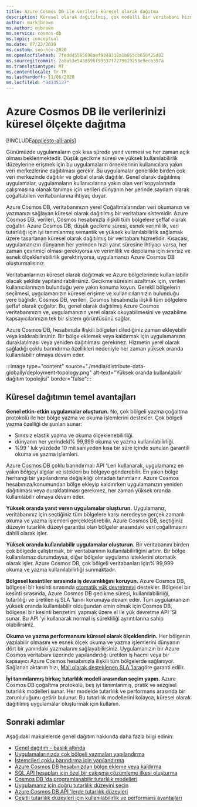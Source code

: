 ```yaml
---
title: Azure Cosmos DB ile verileri küresel olarak dağıtma
description: Küresel olarak dağıtılmış, çok modelli bir veritabanı hizmeti olan Azure Cosmos DB genel veritabanlarını kullanarak Planet-ölçek coğrafi çoğaltma, çok bölgeli yazma, yük devretme ve veri kurtarma hakkında bilgi edinin.
author: markjbrown
ms.author: mjbrown
ms.service: cosmos-db
ms.topic: conceptual
ms.date: 07/23/2019
ms.custom: seo-nov-2020
ms.openlocfilehash: 7fedd45585698aef9248318a1b055cb656f25d02
ms.sourcegitcommit: 2a8a53e5438596f99537f7279619258e9ecb357a
ms.translationtype: MT
ms.contentlocale: tr-TR
ms.lasthandoff: 11/06/2020
ms.locfileid: "94335137"
---
```

# <a name="distribute-your-data-globally-with-azure-cosmos-db"></a>Azure Cosmos DB ile verilerinizi küresel ölçekte dağıtma
[!INCLUDE[appliesto-all-apis](includes/appliesto-all-apis.md)]

Günümüzde uygulamaların çok kısa sürede yanıt vermesi ve her zaman açık olması beklenmektedir. Düşük gecikme süresi ve yüksek kullanılabilirlik düzeylerine erişmek için bu uygulamaların örneklerinin kullanıcılara yakın veri merkezlerine dağıtılması gerekir. Bu uygulamalar genellikle birden çok veri merkezinde dağıtılır ve global olarak dağıtılır. Genel olarak dağıtılmış uygulamalar, uygulamaların kullanıcılarına yakın olan veri kopyalarında çalışmasına olanak tanımak için verileri dünyanın her yerinde saydam olarak çoğaltabilen veritabanlarına ihtiyaç duyar. 

Azure Cosmos DB, veritabanınızın yerel Çoğaltmalarından veri okumanızı ve yazmanızı sağlayan küresel olarak dağıtılmış bir veritabanı sistemidir. Azure Cosmos DB, verileri, Cosmos hesabınızla ilişkili tüm bölgelere şeffaf olarak çoğaltır. Azure Cosmos DB, düşük gecikme süresi, esnek verimlilik, veri tutarlılığı için iyi tanımlanmış semantik ve yüksek kullanılabilirlik sağlamak üzere tasarlanan küresel olarak dağıtılmış bir veritabanı hizmetidir. Kısacası, uygulamanızın dünyanın her yerinden hızlı yanıt süresine ihtiyacı varsa, her zaman çevrimiçi olması gerekiyorsa ve verimlilik ve depolama için sınırsız ve esnek ölçeklenebilirlik gerektiriyorsa, uygulamanızı Azure Cosmos DB oluşturmalısınız.

Veritabanlarınızı küresel olarak dağıtmak ve Azure bölgelerinde kullanılabilir olacak şekilde yapılandırabilirsiniz. Gecikme süresini azaltmak için, verileri kullanıcılarınızın bulunduğu yere yakın konuma koyun. Gerekli bölgelerin seçilmesi, uygulamanızın küresel erişime ve kullanıcılarınızın bulunduğu yere bağlıdır. Cosmos DB, verileri, Cosmos hesabınızla ilişkili tüm bölgelere şeffaf olarak çoğaltır. Bu, genel olarak dağıtılmış Azure Cosmos veritabanınızın ve, uygulamanızın yerel olarak okuyabilmesini ve yazabilme kapsayıcılarınızın tek bir sistem görüntüsünü sağlar. 

Azure Cosmos DB, hesabınızla ilişkili bölgeleri dilediğiniz zaman ekleyebilir veya kaldırabilirsiniz. Bir bölge eklemek veya kaldırmak için uygulamanızın duraklatılması veya yeniden dağıtılması gerekmez. Hizmetin yerel olarak sağladığı çoklu barındırma özellikleri nedeniyle her zaman yüksek oranda kullanılabilir olmaya devam eder.

:::image type="content" source="./media/distribute-data-globally/deployment-topology.png" alt-text="Yüksek oranda kullanılabilir dağıtım topolojisi" border="false":::

## <a name="key-benefits-of-global-distribution"></a>Küresel dağıtımın temel avantajları

**Genel etkin-etkin uygulamalar oluşturun.** No, çok bölgeli yazma çoğaltma protokolü ile her bölge yazma ve okuma işlemlerini destekler. Çok bölgeli yazma özelliği de şunları sunar:

- Sınırsız elastik yazma ve okuma ölçeklenebilirliği.
- dünyanın her yerindeki% 99,999 okuma ve yazma kullanılabilirliği.
- %99 ' luk yüzdede 10 milisaniyeden kısa bir süre içinde sunulan garantili okuma ve yazma işlemleri.

Azure Cosmos DB çoklu barındırmalı API 'Leri kullanarak, uygulamanız en yakın bölgeyi algılar ve istekleri bu bölgeye gönderebilir. En yakın bölge herhangi bir yapılandırma değişikliği olmadan tanımlanır. Azure Cosmos hesabınıza/konumundan bölge ekleyip kaldırırken uygulamanızın yeniden dağıtılması veya duraklatılması gerekmez, her zaman yüksek oranda kullanılabilir olmaya devam eder.

**Yüksek oranda yanıt veren uygulamalar oluşturun.** Uygulamanız, veritabanınız için seçtiğiniz tüm bölgelere karşı neredeyse gerçek zamanlı okuma ve yazma işlemleri gerçekleştirebilir. Azure Cosmos DB, seçtiğiniz düzeyin tutarlılık düzeyi garantisi olan bölgeler arasındaki veri çoğaltmasını dahili olarak işler.

**Yüksek oranda kullanılabilir uygulamalar oluşturun.** Bir veritabanını birden çok bölgede çalıştırmak, bir veritabanının kullanılabilirliğini artırır. Bir bölge kullanılamaz durumdaysa, diğer bölgeler uygulama isteklerini otomatik olarak işler. Azure Cosmos DB, çok bölgeli veritabanları için% 99,999 okuma ve yazma kullanılabilirliği sunmaktadır.

**Bölgesel kesintiler sırasında iş devamlılığını koruyun.** Azure Cosmos DB, bölgesel bir kesinti sırasında [otomatik yük devretmeyi](how-to-manage-database-account.md#automatic-failover) destekler. Bölgesel bir kesinti sırasında, Azure Cosmos DB gecikme süresi, kullanılabilirliği, tutarlılığı ve üretilen iş SLA 'larını korumaya devam eder. Tüm uygulamanızın yüksek oranda kullanılabilir olduğundan emin olmak için Cosmos DB, bölgesel bir kesinti benzetimi yapmak üzere el ile yük devretme API 'SI sunar. Bu API 'yi kullanarak normal iş sürekliliği ayrıntılarına sahip olabilirsiniz.

**Okuma ve yazma performansını küresel olarak ölçeklendirin.** Her bölgenin yazılabilir olmasını ve esnek ölçek okuma ve yazma işlemlerini dünyanın dört bir yanındaki yazmalarını sağlayabilirsiniz. Uygulamanızın bir Azure Cosmos veritabanı üzerinde yapılandırdığı üretilen iş hacmi veya bir kapsayıcı Azure Cosmos hesabınızla ilişkili tüm bölgelerde sağlanıyor. Sağlanan aktarım hızı, [Mali olarak desteklenen SLA 'lara](https://azure.microsoft.com/support/legal/sla/cosmos-db/v1_3/)göre garanti edilir.

**İyi tanımlanmış birkaç tutarlılık modeli arasından seçim yapın.** Azure Cosmos DB çoğaltma protokolü, beş iyi tanımlanmış, pratik ve sezgisel tutarlılık modelleri sunar. Her modelde tutarlılık ve performans arasında bir zorunluluğunu getirir bulunur. Bu tutarlılık modellerini kolayca, küresel olarak dağıtılmış uygulamalar oluşturmak için kullanın.

## <a name="next-steps"></a><a id="Next Steps"></a>Sonraki adımlar

Aşağıdaki makalelerde genel dağıtım hakkında daha fazla bilgi edinin:

* [Genel dağıtım - başlık altında](global-dist-under-the-hood.md)
* [Uygulamalarınızda çok bölgeli yazmaları yapılandırma](how-to-multi-master.md)
* [İstemcileri çoklu barındırma için yapılandırma](how-to-manage-database-account.md#configure-multiple-write-regions)
* [Azure Cosmos DB hesabınızdan bölge ekleme veya kaldırma](how-to-manage-database-account.md#addremove-regions-from-your-database-account)
* [SQL API hesapları için özel bir çakışma çözümleme ilkesi oluşturma](how-to-manage-conflicts.md#create-a-custom-conflict-resolution-policy)
* [Cosmos DB 'da programlanabilir tutarlılık modelleri](consistency-levels.md)
* [Uygulamanız için doğru tutarlılık düzeyini seçin](./consistency-levels.md)
* [Azure Cosmos DB API 'lerde tutarlılık düzeyleri](./consistency-levels.md)
* [Çeşitli tutarlılık düzeyleri için kullanılabilirlik ve performans avantajları](./consistency-levels.md)